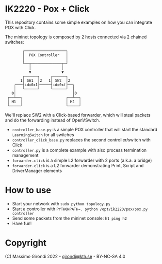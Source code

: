 # IK2220 - Pox + Click

This repository contains some simple examples on how you can integrate POX with Click.

The mininet topology is composed by 2 hosts connected via 2 chained switches:

```
        ┌───────────────────┐
        │  POX Controller   │
        │                   │
        └──┬──────────────┬─┘
           │              │
           ▼              ▼
        ┌──────┐     ┌──────┐
       1│ SW1  │2   1│ SW2  │2
    ┌───┤id=0x1├─────┤id=0xf├──┐
    │   └──────┘     └──────┘  │
   0│                          │0
 ┌──┴──┐                    ┌──┴──┐
 │ H1  │                    │ H2  │
 └─────┘                    └─────┘

 ```

 We'll replace SW2 with a Click-based forwarder, which will steal packets and do the forwarding instead of OpenVSwitch.

 * `controller_base.py` is a simple POX controller that will start the standard `LearningSwitch` for all switches
 * `controller_click_base.py` replaces the second controller/switch with Click
 * `controller.py` is a complete example with also process termination management
 * `forwarder.click` is a simple L2 forwarder with 2 ports (a.k.a. a bridge)
 * `forwarder.click` is a L2 forwarder demonstrating Print, Script and DriverManager elements


# How to use

* Start your network with `sudo python topology.py`
* Start a controller with `PYTHONPATH=. python /opt/ik2220/pox/pox.py controller`
* Send some packets from the mininet console: `h1 ping h2`
* Have fun!

# Copyright

 (C) Massimo Girondi 2022 - girondi@kth.se - BY-NC-SA 4.0
